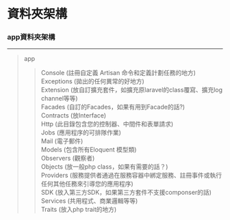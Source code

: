 # 資料夾架構 
### app資料夾架構
-------
>app  
>>Console (註冊自定義 Artisan 命令和定義計劃任務的地方)  
>>Exceptions (拋出的任何異常的好地方)  
>>Extension (放自訂擴充套件，如擴充原laravel的class覆寫、擴充log channel等等)  
>>Facades (自訂的Facades，如果有用到Facade的話?)  
>>Contracts (放Interface)   
>>Http (此目錄包含您的控制器、中間件和表單請求)  
>>Jobs (應用程序的可排隊作業)  
>>Mail (電子郵件)  
>>Models (包含所有Eloquent 模型類)  
>>Observers (觀察者)  
>>Objects (放一般php class，如果有需要的話？)  
>>Providers (服務提供者通過在服務容器中綁定服務、註冊事件或執行任何其他任務來引導您的應用程序)  
>>SDK (放入第三方SDK，如果第三方套件不支援componser的話)  
>>Services (共用程式、商業邏輯等等)  
>>Traits (放入php trait的地方)  

